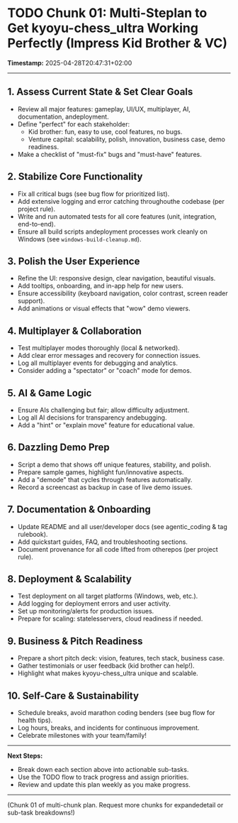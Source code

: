 # TODO Chunk 01: Multi-Steplan to Get kyoyu-chess_ultra Working Perfectly (Impress Kid Brother & VC)

**Timestamp:** 2025-04-28T20:47:31+02:00

---

## 1. Assess Current State & Set Clear Goals
- Review all major features: gameplay, UI/UX, multiplayer, AI, documentation, andeployment.
- Define "perfect" for each stakeholder:
  - Kid brother: fun, easy to use, cool features, no bugs.
  - Venture capital: scalability, polish, innovation, business case, demo readiness.
- Make a checklist of "must-fix" bugs and "must-have" features.

## 2. Stabilize Core Functionality
- Fix all critical bugs (see bug flow for prioritized list).
- Add extensive logging and error catching throughouthe codebase (per project rule).
- Write and run automated tests for all core features (unit, integration, end-to-end).
- Ensure all build scripts andeployment processes work cleanly on Windows (see `windows-build-cleanup.md`).

## 3. Polish the User Experience
- Refine the UI: responsive design, clear navigation, beautiful visuals.
- Add tooltips, onboarding, and in-app help for new users.
- Ensure accessibility (keyboard navigation, color contrast, screen reader support).
- Add animations or visual effects that "wow" demo viewers.

## 4. Multiplayer & Collaboration
- Test multiplayer modes thoroughly (local & networked).
- Add clear error messages and recovery for connection issues.
- Log all multiplayer events for debugging and analytics.
- Consider adding a "spectator" or "coach" mode for demos.

## 5. AI & Game Logic
- Ensure AIs challenging but fair; allow difficulty adjustment.
- Log all AI decisions for transparency andebugging.
- Add a "hint" or "explain move" feature for educational value.

## 6. Dazzling Demo Prep
- Script a demo that shows off unique features, stability, and polish.
- Prepare sample games, highlight fun/innovative aspects.
- Add a "demode" that cycles through features automatically.
- Record a screencast as backup in case of live demo issues.

## 7. Documentation & Onboarding
- Update README and all user/developer docs (see agentic_coding & tag rulebook).
- Add quickstart guides, FAQ, and troubleshooting sections.
- Document provenance for all code lifted from otherepos (per project rule).

## 8. Deployment & Scalability
- Test deployment on all target platforms (Windows, web, etc.).
- Add logging for deployment errors and user activity.
- Set up monitoring/alerts for production issues.
- Prepare for scaling: statelesservers, cloud readiness if needed.

## 9. Business & Pitch Readiness
- Prepare a short pitch deck: vision, features, tech stack, business case.
- Gather testimonials or user feedback (kid brother can help!).
- Highlight what makes kyoyu-chess_ultra unique and scalable.

## 10. Self-Care & Sustainability
- Schedule breaks, avoid marathon coding benders (see bug flow for health tips).
- Log hours, breaks, and incidents for continuous improvement.
- Celebrate milestones with your team/family!

---

**Next Steps:**
- Break down each section above into actionable sub-tasks.
- Use the TODO flow to track progress and assign priorities.
- Review and update this plan weekly as you make progress.

---

(Chunk 01 of multi-chunk plan. Request more chunks for expandedetail or sub-task breakdowns!)
